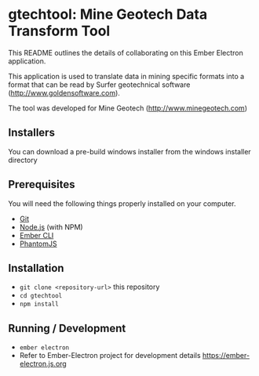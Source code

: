 # gtechtool: Mine Geotech Data Transform Tool

This README outlines the details of collaborating on this Ember Electron application.

This application is used to translate data in mining specific formats into a format that can be read by Surfer geotechnical software (http://www.goldensoftware.com).

The tool was developed for Mine Geotech  (http://www.minegeotech.com)

## Installers

You can download a pre-build windows installer from the windows installer directory

## Prerequisites

You will need the following things properly installed on your computer.

* [Git](https://git-scm.com/)
* [Node.js](https://nodejs.org/) (with NPM)
* [Ember CLI](https://ember-cli.com/)
* [PhantomJS](http://phantomjs.org/)

## Installation

* `git clone <repository-url>` this repository
* `cd gtechtool`
* `npm install`

## Running / Development

* `ember electron`
* Refer to Ember-Electron project for development details https://ember-electron.js.org


